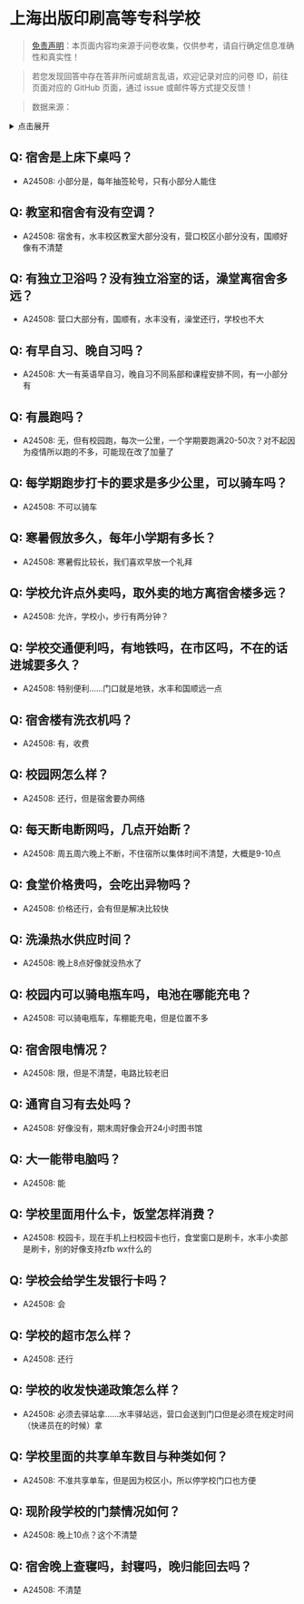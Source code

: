 # 上海出版印刷高等专科学校

> [免责声明](https://colleges.chat/#_3)：本页面内容均来源于问卷收集，仅供参考，请自行确定信息准确性和真实性！

> 若您发现回答中存在答非所问或胡言乱语，欢迎记录对应的问卷 ID，前往页面对应的 GitHub 页面，通过 issue 或邮件等方式提交反馈！

> 数据来源：

<details><summary>点击展开</summary>
<ul>
<li>A24508: 匿名 (2024 年 06 月)</li>
</ul>
</details>

## Q: 宿舍是上床下桌吗？

- A24508: 小部分是，每年抽签轮号，只有小部分人能住

## Q: 教室和宿舍有没有空调？

- A24508: 宿舍有，水丰校区教室大部分没有，营口校区小部分没有，国顺好像有不清楚

## Q: 有独立卫浴吗？没有独立浴室的话，澡堂离宿舍多远？

- A24508: 营口大部分有，国顺有，水丰没有，澡堂还行，学校也不大

## Q: 有早自习、晚自习吗？

- A24508: 大一有英语早自习，晚自习不同系部和课程安排不同，有一小部分有

## Q: 有晨跑吗？

- A24508: 无，但有校园跑，每次一公里，一个学期要跑满20-50次？对不起因为疫情所以跑的不多，可能现在改了加量了

## Q: 每学期跑步打卡的要求是多少公里，可以骑车吗？

- A24508: 不可以骑车

## Q: 寒暑假放多久，每年小学期有多长？

- A24508: 寒暑假比较长，我们喜欢早放一个礼拜

## Q: 学校允许点外卖吗，取外卖的地方离宿舍楼多远？

- A24508: 允许，学校小，步行有两分钟？

## Q: 学校交通便利吗，有地铁吗，在市区吗，不在的话进城要多久？

- A24508: 特别便利……门口就是地铁，水丰和国顺远一点

## Q: 宿舍楼有洗衣机吗？

- A24508: 有，收费

## Q: 校园网怎么样？

- A24508: 还行，但是宿舍要办网络

## Q: 每天断电断网吗，几点开始断？

- A24508: 周五周六晚上不断，不住宿所以集体时间不清楚，大概是9-10点

## Q: 食堂价格贵吗，会吃出异物吗？

- A24508: 价格还行，会有但是解决比较快

## Q: 洗澡热水供应时间？

- A24508: 晚上8点好像就没热水了

## Q: 校园内可以骑电瓶车吗，电池在哪能充电？

- A24508: 可以骑电瓶车，车棚能充电，但是位置不多

## Q: 宿舍限电情况？

- A24508: 限，但是不清楚，电路比较老旧

## Q: 通宵自习有去处吗？

- A24508: 好像没有，期末周好像会开24小时图书馆

## Q: 大一能带电脑吗？

- A24508: 能

## Q: 学校里面用什么卡，饭堂怎样消费？

- A24508: 校园卡，现在手机上扫校园卡也行，食堂窗口是刷卡，水丰小卖部是刷卡，别的好像支持zfb wx什么的

## Q: 学校会给学生发银行卡吗？

- A24508: 会

## Q: 学校的超市怎么样？

- A24508: 还行

## Q: 学校的收发快递政策怎么样？

- A24508: 必须去驿站拿……水丰驿站远，营口会送到门口但是必须在规定时间（快递员在的时候）拿

## Q: 学校里面的共享单车数目与种类如何？

- A24508: 不准共享单车，但是因为校区小，所以停学校门口也方便

## Q: 现阶段学校的门禁情况如何？

- A24508: 晚上10点？这个不清楚

## Q: 宿舍晚上查寝吗，封寝吗，晚归能回去吗？

- A24508: 不清楚

